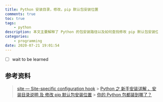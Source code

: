 ```yaml
---
title: Python 安装目录，修改，pip 默认包安装位置
comments: true
toc: true
tags:
    - python
description: 本文主要解释了 Python 的包安装路径以及如何查找修改 pip 默认包安装位置
categories:
    - programming
date: 2020-07-21 19:01:54
---
```


-   [ ] wait to be learned

## 参考资料

> [site — Site-specific configuration hook](https://docs.python.org/3/library/site.html) > [Python 之 新手安装详解 、安装目录说明 及 修改 pip 默认包安装位置](https://blog.csdn.net/ZCShouCSDN/article/details/84990674) > [你的 Python 包都装到哪了？](https://frostming.com/2019/03-13/where-do-your-packages-go)
